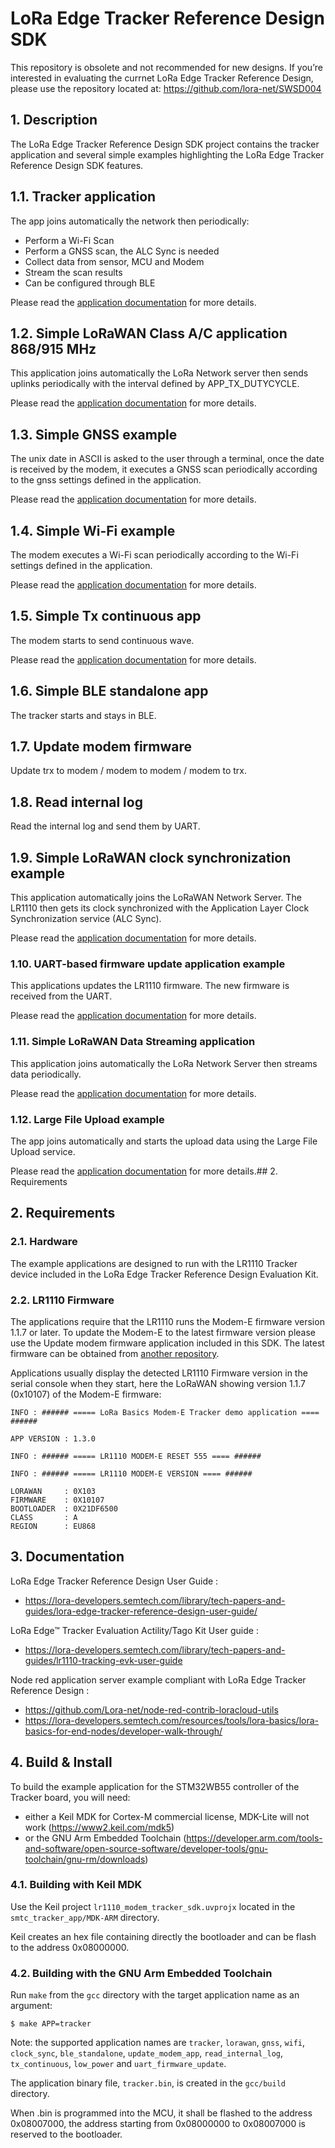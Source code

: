 # LoRa Edge Tracker Reference Design SDK

This repository is obsolete and not recommended for new designs. If you’re interested in evaluating the currnet LoRa Edge Tracker Reference Design, please use the repository located at: https://github.com/lora-net/SWSD004

## 1. Description

The LoRa Edge Tracker Reference Design SDK project contains the tracker application and several simple examples highlighting the LoRa Edge Tracker Reference Design SDK features.

## 1.1. Tracker application

The app joins automatically the network then periodically:
- Perform a Wi-Fi Scan
- Perform a GNSS scan, the ALC Sync is needed
- Collect data from sensor, MCU and Modem
- Stream the scan results	
- Can be configured through BLE

Please read the [application documentation](doc/apps.Tracker.md) for more details.

## 1.2. Simple LoRaWAN Class A/C application 868/915 MHz

This application  joins automatically the LoRa Network server then sends uplinks periodically with the interval defined by APP_TX_DUTYCYCLE.

Please read the [application documentation](doc/apps.LoRaWAN.md) for more details.

## 1.3. Simple GNSS example

The unix date in ASCII is asked to the user through a terminal, once the date is received by the modem, it executes a GNSS scan periodically according to the gnss settings defined in the application.

Please read the [application documentation](doc/apps.gnss_test.md) for more details.


## 1.4. Simple Wi-Fi example

The modem executes a Wi-Fi scan periodically according to the Wi-Fi settings defined in the application.

Please read the [application documentation](doc/apps.wifi_test.md) for more details.

## 1.5. Simple Tx continuous app

The modem starts to send continuous wave.

Please read the [application documentation](doc/apps.tx_continuous.md) for more details.

## 1.6. Simple BLE standalone app

The tracker starts and stays in BLE.

## 1.7. Update modem firmware

Update trx to modem / modem to modem / modem to trx.

## 1.8. Read internal log

Read the internal log and send them by UART.

## 1.9. Simple LoRaWAN clock synchronization example

This application automatically joins the LoRaWAN Network Server. The LR1110 then gets its clock synchronized with the Application Layer Clock Synchronization service (ALC Sync).

Please read the [application documentation](doc/apps.clock_sync.md) for more details.

### 1.10. UART-based firmware update application example

This applications updates the LR1110 firmware. The new firmware is received from the UART.

Please read the [application documentation](doc/apps.uart_firmware_update.md) for more details.

### 1.11. Simple LoRaWAN Data Streaming application

This application joins automatically the LoRa Network Server then streams data periodically.

Please read the [application documentation](doc/apps.stream.md) for more details.

### 1.12. Large File Upload example

The app joins automatically and starts the upload data using the Large File Upload service.

Please read the [application documentation](doc/apps.large_file_upload.md) for more details.## 2. Requirements

## 2. Requirements

### 2.1. Hardware

The example applications are designed to run with the LR1110 Tracker device included in the LoRa Edge Tracker Reference Design Evaluation Kit.

### 2.2. LR1110 Firmware

The applications require that the LR1110 runs the Modem-E firmware version 1.1.7 or later. To update the Modem-E to the latest firmware version please use the Update modem firmware application included in this SDK. The latest firmware can be obtained from [another repository](https://github.com/Lora-net/radio_firmware_images/tree/master/lr1110).

Applications usually display the detected LR1110 Firmware version in the serial console when they start, here the LoRaWAN showing version 1.1.7 (0x10107) of the Modem-E firmware:

```
INFO : ###### ===== LoRa Basics Modem-E Tracker demo application ==== ######

APP VERSION : 1.3.0

INFO : ###### ===== LR1110 MODEM-E RESET 555 ==== ######

INFO : ###### ===== LR1110 MODEM-E VERSION ==== ######

LORAWAN     : 0X103
FIRMWARE    : 0X10107
BOOTLOADER  : 0X21DF6500
CLASS       : A
REGION      : EU868
```

## 3. Documentation

LoRa Edge Tracker Reference Design User Guide :
- https://lora-developers.semtech.com/library/tech-papers-and-guides/lora-edge-tracker-reference-design-user-guide/

LoRa Edge™ Tracker Evaluation Actility/Tago Kit User guide :
- https://lora-developers.semtech.com/library/tech-papers-and-guides/lr1110-tracking-evk-user-guide

Node red application server example compliant with LoRa Edge Tracker Reference Design :
- https://github.com/Lora-net/node-red-contrib-loracloud-utils
- https://lora-developers.semtech.com/resources/tools/lora-basics/lora-basics-for-end-nodes/developer-walk-through/

## 4. Build & Install

To build the example application for the STM32WB55 controller of the Tracker board, you will need:

* either a Keil MDK for Cortex-M commercial license, MDK-Lite will not work (https://www2.keil.com/mdk5)
* or the GNU Arm Embedded Toolchain (https://developer.arm.com/tools-and-software/open-source-software/developer-tools/gnu-toolchain/gnu-rm/downloads)

### 4.1. Building with Keil MDK

Use the Keil project  `lr1110_modem_tracker_sdk.uvprojx` located in the `smtc_tracker_app/MDK-ARM` directory.

Keil creates an hex file containing directly the bootloader and can be flash to the address 0x08000000.

### 4.2. Building with the GNU Arm Embedded Toolchain

Run `make` from the `gcc` directory with the target application name as an argument:

```
$ make APP=tracker
```

Note: the supported application names are `tracker`, `lorawan`, `gnss`, `wifi`, `clock_sync`, `ble_standalone`, `update_modem_app`, `read_internal_log`, `tx_continuous`, `low_power` and `uart_firmware_update`.

The application binary file, `tracker.bin`, is created in the `gcc/build` directory.

When .bin is programmed into the MCU, it shall be flashed to the address 0x08007000, the address starting from 0x08000000 to 0x08007000 is reserved to the bootloader.
